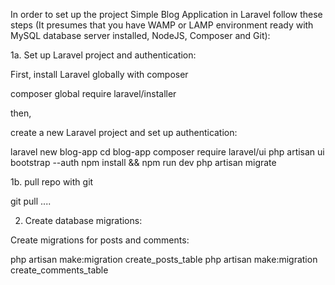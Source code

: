 In order to set up the project Simple Blog Application in Laravel follow these steps (It presumes that you have WAMP or LAMP environment ready with MySQL database server installed, NodeJS, Composer and Git):

1a. Set up Laravel project and authentication:

First, install Laravel globally with composer

composer global require laravel/installer

then,

create a new Laravel project and set up authentication:

laravel new blog-app
cd blog-app
composer require laravel/ui
php artisan ui bootstrap --auth
npm install && npm run dev
php artisan migrate

1b. pull repo with git

git pull ....

2. Create database migrations:

Create migrations for posts and comments:

php artisan make:migration create_posts_table
php artisan make:migration create_comments_table